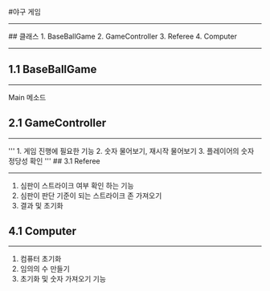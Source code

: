 

#야구 게임
<hr />
## 클래스
1. BaseBallGame
2. GameController
3. Referee
4. Computer
<hr />

## 1.1 BaseBallGame
<hr />
Main 메소드

## 2.1 GameController
<hr />
'''
1. 게임 진행에 필요한 기능
2. 숫자 물어보기, 재시작 물어보기
3. 플레이어의 숫자 정당성 확인
'''
## 3.1 Referee
<hr />

1. 심판이 스트라이크 여부 확인 하는 기능
2. 심판이 판단 기준이 되는 스트라이크 존 가져오기
3. 결과 및 초기화

## 4.1 Computer
<hr />

1. 컴퓨터 초기화
2. 임의의 수 만들기
3. 초기화 및 숫자 가져오기 기능
